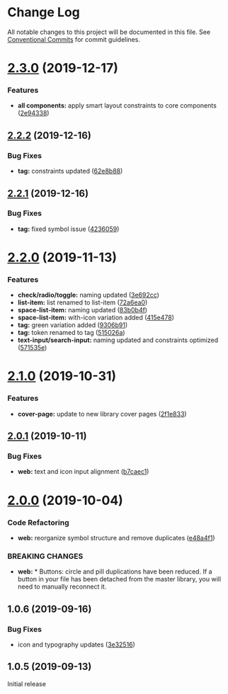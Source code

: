 # Change Log

All notable changes to this project will be documented in this file.
See [Conventional Commits](https://conventionalcommits.org) for commit guidelines.

# [2.3.0](https://github.com/momentum-design/momentum-design-kit/compare/@momentum-ui/web-sketch-kit@2.2.2...@momentum-ui/web-sketch-kit@2.3.0) (2019-12-17)


### Features

* **all components:** apply smart layout constraints to core components ([2e94338](https://github.com/momentum-design/momentum-design-kit/commit/2e94338))





## [2.2.2](https://github.com/momentum-design/momentum-design-kit/compare/@momentum-ui/web-sketch-kit@2.2.1...@momentum-ui/web-sketch-kit@2.2.2) (2019-12-16)


### Bug Fixes

* **tag:** constraints updated ([62e8b88](https://github.com/momentum-design/momentum-design-kit/commit/62e8b88))





## [2.2.1](https://github.com/momentum-design/momentum-design-kit/compare/@momentum-ui/web-sketch-kit@2.2.0...@momentum-ui/web-sketch-kit@2.2.1) (2019-12-16)


### Bug Fixes

* **tag:** fixed symbol issue ([4236059](https://github.com/momentum-design/momentum-design-kit/commit/4236059))





# [2.2.0](https://github.com/momentum-design/momentum-design-kit/compare/@momentum-ui/web-sketch-kit@2.1.0...@momentum-ui/web-sketch-kit@2.2.0) (2019-11-13)


### Features

* **check/radio/toggle:** naming updated ([3e692cc](https://github.com/momentum-design/momentum-design-kit/commit/3e692cc))
* **list-item:** list renamed to list-item ([72a6ea0](https://github.com/momentum-design/momentum-design-kit/commit/72a6ea0))
* **space-list-item:** naming updated ([83b0b4f](https://github.com/momentum-design/momentum-design-kit/commit/83b0b4f))
* **space-list-item:** with-icon variation added ([415e478](https://github.com/momentum-design/momentum-design-kit/commit/415e478))
* **tag:** green variation added ([9306b91](https://github.com/momentum-design/momentum-design-kit/commit/9306b91))
* **tag:** token renamed to tag ([515026a](https://github.com/momentum-design/momentum-design-kit/commit/515026a))
* **text-input/search-input:** naming updated and constraints optimized ([571535e](https://github.com/momentum-design/momentum-design-kit/commit/571535e))





# [2.1.0](https://github.com/momentum-design/momentum-design-kit/compare/@momentum-ui/web-sketch-kit@2.0.1...@momentum-ui/web-sketch-kit@2.1.0) (2019-10-31)


### Features

* **cover-page:** update to new library cover pages ([2f1e833](https://github.com/momentum-design/momentum-design-kit/commit/2f1e833))





## [2.0.1](https://github.com/momentum-design/momentum-design-kit/compare/@momentum-ui/web-sketch-kit@2.0.0...@momentum-ui/web-sketch-kit@2.0.1) (2019-10-11)


### Bug Fixes

* **web:** text and icon input alignment ([b7caec1](https://github.com/momentum-design/momentum-design-kit/commit/b7caec1))





# [2.0.0](https://github.com/momentum-design/momentum-design-kit/compare/@momentum-ui/web-sketch-kit@1.0.6...@momentum-ui/web-sketch-kit@2.0.0) (2019-10-04)


### Code Refactoring

* **web:** reorganize symbol structure and remove duplicates ([e48a4f1](https://github.com/momentum-design/momentum-design-kit/commit/e48a4f1))


### BREAKING CHANGES

* **web:** * Buttons: circle and pill duplications have been reduced. If a button in your file has been detached from the master library, you will need to manually reconnect it.





## 1.0.6 (2019-09-16)


### Bug Fixes

* icon and typography updates ([3e32516](https://github.com/momentum-design/momentum-design-kit/commit/3e32516))





## 1.0.5 (2019-09-13)

Initial release
